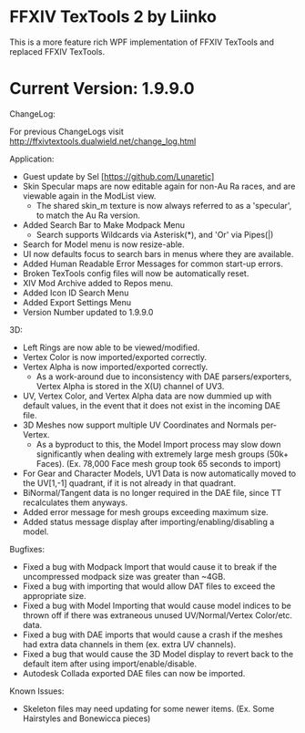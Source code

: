
# FFXIV TexTools 2 by Liinko
This is a more feature rich WPF implementation of FFXIV TexTools and replaced FFXIV TexTools.

# Current Version: 1.9.9.0
ChangeLog:

For previous ChangeLogs visit http://ffxivtextools.dualwield.net/change_log.html

Application: 
- Guest update by Sel [https://github.com/Lunaretic]
- Skin Specular maps are now editable again for non-Au Ra races, and are viewable again in the ModList view.
  - The shared skin_m texture is now always referred to as a 'specular', to match the Au Ra version.
- Added Search Bar to Make Modpack Menu
  - Search supports Wildcards via Asterisk(\*), and 'Or' via Pipes(|)
- Search for Model menu is now resize-able.
- UI now defaults focus to search bars in menus where they are available.
- Added Human Readable Error Messages for common start-up errors.
- Broken TexTools config files will now be automatically reset.
- XIV Mod Archive added to Repos menu.
- Added Icon ID Search Menu
- Added Export Settings Menu
- Version Number updated to 1.9.9.0

3D:
- Left Rings are now able to be viewed/modified.
- Vertex Color is now imported/exported correctly.
- Vertex Alpha is now imported/exported correctly.
  - As a work-around due to inconsistency with DAE parsers/exporters, Vertex Alpha is stored in the X(U) channel of UV3.
- UV, Vertex Color, and Vertex Alpha data are now dummied up with default values, in the event that it does not exist in the incoming DAE file.
- 3D Meshes now support multiple UV Coordinates and Normals per-Vertex.
  - As a byproduct to this, the Model Import process may slow down significantly when dealing with extremely large mesh groups (50k+ Faces).  (Ex. 78,000 Face mesh group took 65 seconds to import)
- For Gear and Character Models, UV1 Data is now automatically moved to the UV[1,-1] quadrant, if it is not already in that quadrant.
- BiNormal/Tangent data is no longer required in the DAE file, since TT recalculates them anyways.
- Added error message for mesh groups exceeding maximum size.
- Added status message display after importing/enabling/disabling a model.

Bugfixes:
- Fixed a bug with Modpack Import that would cause it to break if the uncompressed modpack size was greater than ~4GB.
- Fixed a bug with importing that would allow DAT files to exceed the appropriate size.
- Fixed a bug with Model Importing that would cause model indices to be thrown off if there was extraneous unused UV/Normal/Vertex Color/etc. data.
- Fixed a bug with DAE imports that would cause a crash if the meshes had extra data channels in them (ex. extra UV channels).
- Fixed a bug that would cause the 3D Model display to revert back to the default item after using import/enable/disable.
- Autodesk Collada exported DAE files can now be imported.



Known Issues:
 - Skeleton files may need updating for some newer items. (Ex. Some Hairstyles and Bonewicca pieces)
